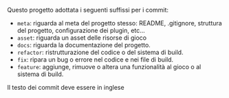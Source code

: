 Questo progetto adottata i seguenti suffissi per i commit:

-  `meta`: riguarda al meta del progetto stesso: README, .gitignore, struttura del progetto, configurazione dei plugin, etc...
-  `asset`: riguarda un asset delle risorse di gioco
-  `docs`: riguarda la documentazione del progetto.
-  `refactor`: ristrutturazione del codice o del sistema di build.
-  `fix`: ripara un bug o errore nel codice e nei file di build.
-  `feature`: aggiunge, rimuove o altera una funzionalità al gioco o al sistema di build.

Il testo dei commit deve essere in inglese